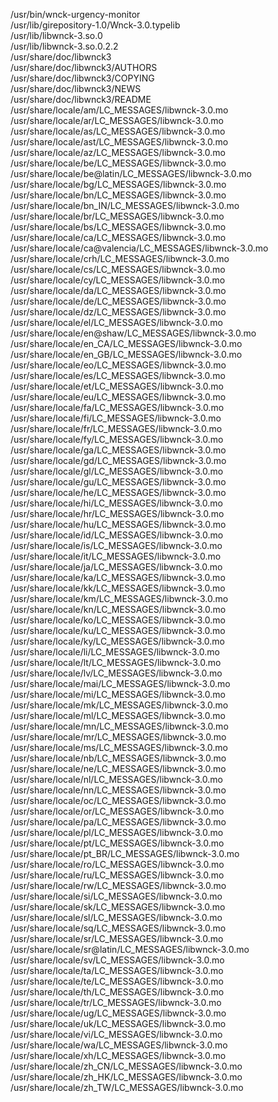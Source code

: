 /usr/bin/wnck-urgency-monitor  
/usr/lib/girepository-1.0/Wnck-3.0.typelib  
/usr/lib/libwnck-3.so.0  
/usr/lib/libwnck-3.so.0.2.2  
/usr/share/doc/libwnck3  
/usr/share/doc/libwnck3/AUTHORS  
/usr/share/doc/libwnck3/COPYING  
/usr/share/doc/libwnck3/NEWS  
/usr/share/doc/libwnck3/README  
/usr/share/locale/am/LC\_MESSAGES/libwnck-3.0.mo  
/usr/share/locale/ar/LC\_MESSAGES/libwnck-3.0.mo  
/usr/share/locale/as/LC\_MESSAGES/libwnck-3.0.mo  
/usr/share/locale/ast/LC\_MESSAGES/libwnck-3.0.mo  
/usr/share/locale/az/LC\_MESSAGES/libwnck-3.0.mo  
/usr/share/locale/be/LC\_MESSAGES/libwnck-3.0.mo  
/usr/share/locale/be@latin/LC\_MESSAGES/libwnck-3.0.mo  
/usr/share/locale/bg/LC\_MESSAGES/libwnck-3.0.mo  
/usr/share/locale/bn/LC\_MESSAGES/libwnck-3.0.mo  
/usr/share/locale/bn\_IN/LC\_MESSAGES/libwnck-3.0.mo  
/usr/share/locale/br/LC\_MESSAGES/libwnck-3.0.mo  
/usr/share/locale/bs/LC\_MESSAGES/libwnck-3.0.mo  
/usr/share/locale/ca/LC\_MESSAGES/libwnck-3.0.mo  
/usr/share/locale/ca@valencia/LC\_MESSAGES/libwnck-3.0.mo  
/usr/share/locale/crh/LC\_MESSAGES/libwnck-3.0.mo  
/usr/share/locale/cs/LC\_MESSAGES/libwnck-3.0.mo  
/usr/share/locale/cy/LC\_MESSAGES/libwnck-3.0.mo  
/usr/share/locale/da/LC\_MESSAGES/libwnck-3.0.mo  
/usr/share/locale/de/LC\_MESSAGES/libwnck-3.0.mo  
/usr/share/locale/dz/LC\_MESSAGES/libwnck-3.0.mo  
/usr/share/locale/el/LC\_MESSAGES/libwnck-3.0.mo  
/usr/share/locale/en@shaw/LC\_MESSAGES/libwnck-3.0.mo  
/usr/share/locale/en\_CA/LC\_MESSAGES/libwnck-3.0.mo  
/usr/share/locale/en\_GB/LC\_MESSAGES/libwnck-3.0.mo  
/usr/share/locale/eo/LC\_MESSAGES/libwnck-3.0.mo  
/usr/share/locale/es/LC\_MESSAGES/libwnck-3.0.mo  
/usr/share/locale/et/LC\_MESSAGES/libwnck-3.0.mo  
/usr/share/locale/eu/LC\_MESSAGES/libwnck-3.0.mo  
/usr/share/locale/fa/LC\_MESSAGES/libwnck-3.0.mo  
/usr/share/locale/fi/LC\_MESSAGES/libwnck-3.0.mo  
/usr/share/locale/fr/LC\_MESSAGES/libwnck-3.0.mo  
/usr/share/locale/fy/LC\_MESSAGES/libwnck-3.0.mo  
/usr/share/locale/ga/LC\_MESSAGES/libwnck-3.0.mo  
/usr/share/locale/gd/LC\_MESSAGES/libwnck-3.0.mo  
/usr/share/locale/gl/LC\_MESSAGES/libwnck-3.0.mo  
/usr/share/locale/gu/LC\_MESSAGES/libwnck-3.0.mo  
/usr/share/locale/he/LC\_MESSAGES/libwnck-3.0.mo  
/usr/share/locale/hi/LC\_MESSAGES/libwnck-3.0.mo  
/usr/share/locale/hr/LC\_MESSAGES/libwnck-3.0.mo  
/usr/share/locale/hu/LC\_MESSAGES/libwnck-3.0.mo  
/usr/share/locale/id/LC\_MESSAGES/libwnck-3.0.mo  
/usr/share/locale/is/LC\_MESSAGES/libwnck-3.0.mo  
/usr/share/locale/it/LC\_MESSAGES/libwnck-3.0.mo  
/usr/share/locale/ja/LC\_MESSAGES/libwnck-3.0.mo  
/usr/share/locale/ka/LC\_MESSAGES/libwnck-3.0.mo  
/usr/share/locale/kk/LC\_MESSAGES/libwnck-3.0.mo  
/usr/share/locale/km/LC\_MESSAGES/libwnck-3.0.mo  
/usr/share/locale/kn/LC\_MESSAGES/libwnck-3.0.mo  
/usr/share/locale/ko/LC\_MESSAGES/libwnck-3.0.mo  
/usr/share/locale/ku/LC\_MESSAGES/libwnck-3.0.mo  
/usr/share/locale/ky/LC\_MESSAGES/libwnck-3.0.mo  
/usr/share/locale/li/LC\_MESSAGES/libwnck-3.0.mo  
/usr/share/locale/lt/LC\_MESSAGES/libwnck-3.0.mo  
/usr/share/locale/lv/LC\_MESSAGES/libwnck-3.0.mo  
/usr/share/locale/mai/LC\_MESSAGES/libwnck-3.0.mo  
/usr/share/locale/mi/LC\_MESSAGES/libwnck-3.0.mo  
/usr/share/locale/mk/LC\_MESSAGES/libwnck-3.0.mo  
/usr/share/locale/ml/LC\_MESSAGES/libwnck-3.0.mo  
/usr/share/locale/mn/LC\_MESSAGES/libwnck-3.0.mo  
/usr/share/locale/mr/LC\_MESSAGES/libwnck-3.0.mo  
/usr/share/locale/ms/LC\_MESSAGES/libwnck-3.0.mo  
/usr/share/locale/nb/LC\_MESSAGES/libwnck-3.0.mo  
/usr/share/locale/ne/LC\_MESSAGES/libwnck-3.0.mo  
/usr/share/locale/nl/LC\_MESSAGES/libwnck-3.0.mo  
/usr/share/locale/nn/LC\_MESSAGES/libwnck-3.0.mo  
/usr/share/locale/oc/LC\_MESSAGES/libwnck-3.0.mo  
/usr/share/locale/or/LC\_MESSAGES/libwnck-3.0.mo  
/usr/share/locale/pa/LC\_MESSAGES/libwnck-3.0.mo  
/usr/share/locale/pl/LC\_MESSAGES/libwnck-3.0.mo  
/usr/share/locale/pt/LC\_MESSAGES/libwnck-3.0.mo  
/usr/share/locale/pt\_BR/LC\_MESSAGES/libwnck-3.0.mo  
/usr/share/locale/ro/LC\_MESSAGES/libwnck-3.0.mo  
/usr/share/locale/ru/LC\_MESSAGES/libwnck-3.0.mo  
/usr/share/locale/rw/LC\_MESSAGES/libwnck-3.0.mo  
/usr/share/locale/si/LC\_MESSAGES/libwnck-3.0.mo  
/usr/share/locale/sk/LC\_MESSAGES/libwnck-3.0.mo  
/usr/share/locale/sl/LC\_MESSAGES/libwnck-3.0.mo  
/usr/share/locale/sq/LC\_MESSAGES/libwnck-3.0.mo  
/usr/share/locale/sr/LC\_MESSAGES/libwnck-3.0.mo  
/usr/share/locale/sr@latin/LC\_MESSAGES/libwnck-3.0.mo  
/usr/share/locale/sv/LC\_MESSAGES/libwnck-3.0.mo  
/usr/share/locale/ta/LC\_MESSAGES/libwnck-3.0.mo  
/usr/share/locale/te/LC\_MESSAGES/libwnck-3.0.mo  
/usr/share/locale/th/LC\_MESSAGES/libwnck-3.0.mo  
/usr/share/locale/tr/LC\_MESSAGES/libwnck-3.0.mo  
/usr/share/locale/ug/LC\_MESSAGES/libwnck-3.0.mo  
/usr/share/locale/uk/LC\_MESSAGES/libwnck-3.0.mo  
/usr/share/locale/vi/LC\_MESSAGES/libwnck-3.0.mo  
/usr/share/locale/wa/LC\_MESSAGES/libwnck-3.0.mo  
/usr/share/locale/xh/LC\_MESSAGES/libwnck-3.0.mo  
/usr/share/locale/zh\_CN/LC\_MESSAGES/libwnck-3.0.mo  
/usr/share/locale/zh\_HK/LC\_MESSAGES/libwnck-3.0.mo  
/usr/share/locale/zh\_TW/LC\_MESSAGES/libwnck-3.0.mo  
